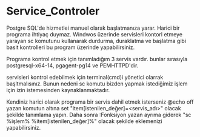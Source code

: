 # Service_Controler
Postgre SQL'de hizmetlei manuel olarak başlatmanıza yarar.
Harici bir programa ihtiyaç duymaz. Windwos üzerinde servisleri kontorl etmeye yarayan sc komutunu kullanarak durdurma, duraklatma ve başlatma gibi basit kontrolleri bu program üzerinde yapabilirsiniz.

Programa kontrol etmek için tanımladığım 3 servis vardır. bunlar sırasıyla postgresql-x64-14, pgagent-pg14 ve PEMHTTPD'dir.

servisleri kontrol edebilmek için terminal(cmd)i yönetici olarrak başltmalısınız. Bunun nedeni sc komutu bizden yapmak istediğimiz işlem için izin istemesinden kaynaklanmaktadır.

Kendiniz harici olarak programa bir servis dahil etmek isterseniz @echo off yazan komutun altına set "item[istenilen_değer]=<servis_adı>" olacak şekilde tanımlama yapın.
Daha sonra :Fonksiyon yazan ayrıma giderek "sc %işlem% %item[istenilen_değer]%" olacak şekilde eklemenizi yapabilirsiniz.
